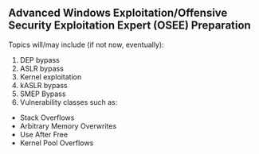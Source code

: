 Advanced Windows Exploitation/Offensive Security Exploitation Expert (OSEE) Preparation
---

Topics will/may include (if not now, eventually):

1. DEP bypass
2. ASLR bypass
3. Kernel exploitation
4. kASLR bypass
5. SMEP Bypass
6. Vulnerability classes such as:
- Stack Overflows
- Arbitrary Memory Overwrites
- Use After Free
- Kernel Pool Overflows
